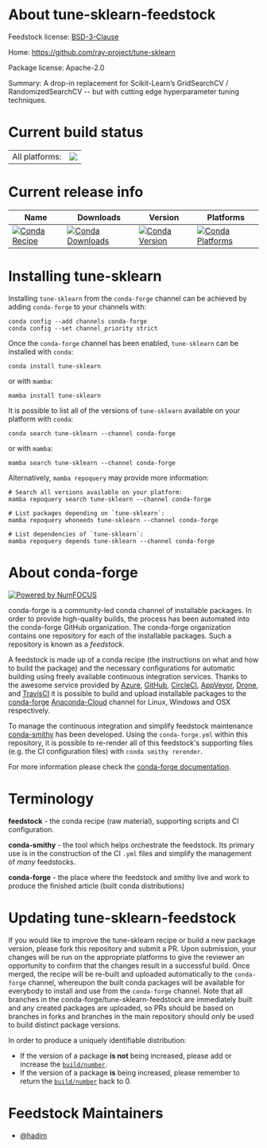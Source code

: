 About tune-sklearn-feedstock
============================

Feedstock license: [BSD-3-Clause](https://github.com/conda-forge/tune-sklearn-feedstock/blob/main/LICENSE.txt)

Home: https://github.com/ray-project/tune-sklearn

Package license: Apache-2.0

Summary: A drop-in replacement for Scikit-Learn’s GridSearchCV / RandomizedSearchCV -- but with cutting edge hyperparameter tuning techniques.

Current build status
====================


<table><tr><td>All platforms:</td>
    <td>
      <a href="https://dev.azure.com/conda-forge/feedstock-builds/_build/latest?definitionId=11430&branchName=main">
        <img src="https://dev.azure.com/conda-forge/feedstock-builds/_apis/build/status/tune-sklearn-feedstock?branchName=main">
      </a>
    </td>
  </tr>
</table>

Current release info
====================

| Name | Downloads | Version | Platforms |
| --- | --- | --- | --- |
| [![Conda Recipe](https://img.shields.io/badge/recipe-tune--sklearn-green.svg)](https://anaconda.org/conda-forge/tune-sklearn) | [![Conda Downloads](https://img.shields.io/conda/dn/conda-forge/tune-sklearn.svg)](https://anaconda.org/conda-forge/tune-sklearn) | [![Conda Version](https://img.shields.io/conda/vn/conda-forge/tune-sklearn.svg)](https://anaconda.org/conda-forge/tune-sklearn) | [![Conda Platforms](https://img.shields.io/conda/pn/conda-forge/tune-sklearn.svg)](https://anaconda.org/conda-forge/tune-sklearn) |

Installing tune-sklearn
=======================

Installing `tune-sklearn` from the `conda-forge` channel can be achieved by adding `conda-forge` to your channels with:

```
conda config --add channels conda-forge
conda config --set channel_priority strict
```

Once the `conda-forge` channel has been enabled, `tune-sklearn` can be installed with `conda`:

```
conda install tune-sklearn
```

or with `mamba`:

```
mamba install tune-sklearn
```

It is possible to list all of the versions of `tune-sklearn` available on your platform with `conda`:

```
conda search tune-sklearn --channel conda-forge
```

or with `mamba`:

```
mamba search tune-sklearn --channel conda-forge
```

Alternatively, `mamba repoquery` may provide more information:

```
# Search all versions available on your platform:
mamba repoquery search tune-sklearn --channel conda-forge

# List packages depending on `tune-sklearn`:
mamba repoquery whoneeds tune-sklearn --channel conda-forge

# List dependencies of `tune-sklearn`:
mamba repoquery depends tune-sklearn --channel conda-forge
```


About conda-forge
=================

[![Powered by
NumFOCUS](https://img.shields.io/badge/powered%20by-NumFOCUS-orange.svg?style=flat&colorA=E1523D&colorB=007D8A)](https://numfocus.org)

conda-forge is a community-led conda channel of installable packages.
In order to provide high-quality builds, the process has been automated into the
conda-forge GitHub organization. The conda-forge organization contains one repository
for each of the installable packages. Such a repository is known as a *feedstock*.

A feedstock is made up of a conda recipe (the instructions on what and how to build
the package) and the necessary configurations for automatic building using freely
available continuous integration services. Thanks to the awesome service provided by
[Azure](https://azure.microsoft.com/en-us/services/devops/), [GitHub](https://github.com/),
[CircleCI](https://circleci.com/), [AppVeyor](https://www.appveyor.com/),
[Drone](https://cloud.drone.io/welcome), and [TravisCI](https://travis-ci.com/)
it is possible to build and upload installable packages to the
[conda-forge](https://anaconda.org/conda-forge) [Anaconda-Cloud](https://anaconda.org/)
channel for Linux, Windows and OSX respectively.

To manage the continuous integration and simplify feedstock maintenance
[conda-smithy](https://github.com/conda-forge/conda-smithy) has been developed.
Using the ``conda-forge.yml`` within this repository, it is possible to re-render all of
this feedstock's supporting files (e.g. the CI configuration files) with ``conda smithy rerender``.

For more information please check the [conda-forge documentation](https://conda-forge.org/docs/).

Terminology
===========

**feedstock** - the conda recipe (raw material), supporting scripts and CI configuration.

**conda-smithy** - the tool which helps orchestrate the feedstock.
                   Its primary use is in the construction of the CI ``.yml`` files
                   and simplify the management of *many* feedstocks.

**conda-forge** - the place where the feedstock and smithy live and work to
                  produce the finished article (built conda distributions)


Updating tune-sklearn-feedstock
===============================

If you would like to improve the tune-sklearn recipe or build a new
package version, please fork this repository and submit a PR. Upon submission,
your changes will be run on the appropriate platforms to give the reviewer an
opportunity to confirm that the changes result in a successful build. Once
merged, the recipe will be re-built and uploaded automatically to the
`conda-forge` channel, whereupon the built conda packages will be available for
everybody to install and use from the `conda-forge` channel.
Note that all branches in the conda-forge/tune-sklearn-feedstock are
immediately built and any created packages are uploaded, so PRs should be based
on branches in forks and branches in the main repository should only be used to
build distinct package versions.

In order to produce a uniquely identifiable distribution:
 * If the version of a package **is not** being increased, please add or increase
   the [``build/number``](https://docs.conda.io/projects/conda-build/en/latest/resources/define-metadata.html#build-number-and-string).
 * If the version of a package **is** being increased, please remember to return
   the [``build/number``](https://docs.conda.io/projects/conda-build/en/latest/resources/define-metadata.html#build-number-and-string)
   back to 0.

Feedstock Maintainers
=====================

* [@hadim](https://github.com/hadim/)


